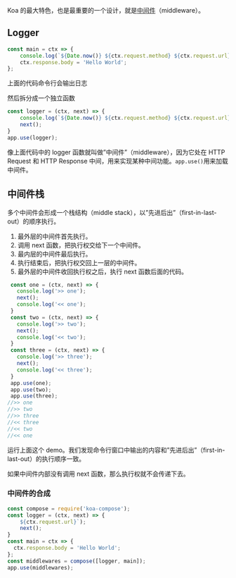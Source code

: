 Koa 的最大特色，也是最重要的一个设计，就是[中间件](https://www.lisa33xiaoq.net/tag/中间件)（middleware）。



## Logger

```js
const main = ctx => {   
	console.log(`${Date.now()} ${ctx.request.method} ${ctx.request.url}`);   
	ctx.response.body = 'Hello World';
};
```

上面的代码命令行会输出日志

然后拆分成一个独立函数

```js
const logger = (ctx, next) => {   
	console.log(`${Date.now()} ${ctx.request.method} ${ctx.request.url}`);   
	next(); 
} 
app.use(logger);
```

像上面代码中的 logger 函数就叫做”中间件”（middleware），因为它处在 HTTP Request 和 HTTP Response 中间，用来实现某种中间功能。`app.use()`用来加载中间件。

## 中间件栈

多个中间件会形成一个栈结构（middle stack），以”先进后出”（first-in-last-out）的顺序执行。

1.  最外层的中间件首先执行。
2.  调用 next 函数，把执行权交给下一个中间件。
3.  最内层的中间件最后执行。
4.  执行结束后，把执行权交回上一层的中间件。
5.  最外层的中间件收回执行权之后，执行 next 函数后面的代码。



```js
 const one = (ctx, next) => {   
   console.log('>> one');   
   next();   
   console.log('<< one'); 
 } 
 const two = (ctx, next) => {   
   console.log('>> two');   
   next();    
   console.log('<< two'); 
 } 
 const three = (ctx, next) => {   
   console.log('>> three');   
   next();   
   console.log('<< three'); 
 } 
 app.use(one); 
 app.use(two); 
 app.use(three);
//>> one
//>> two
//>> three
//<< three
//<< two
//<< one
```

运行上面这个 demo。我们发现命令行窗口中输出的内容和”先进后出”（first-in-last-out）的执行顺序一致。

如果中间件内部没有调用 next 函数，那么执行权就不会传递下去。


### 中间件的合成

```js
const compose = require('koa-compose'); 
const logger = (ctx, next) => {   	                    					console.log(`${Date.now()}${ctx.request.method}
	${ctx.request.url}`);   
	next(); 
} 
const main = ctx => {   
  ctx.response.body = 'Hello World'; 
}; 
const middlewares = compose([logger, main]); 
app.use(middlewares);
```